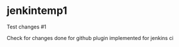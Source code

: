 # jenkintemp1

Test changes #1

Check for changes done for github plugin implemented for jenkins ci
